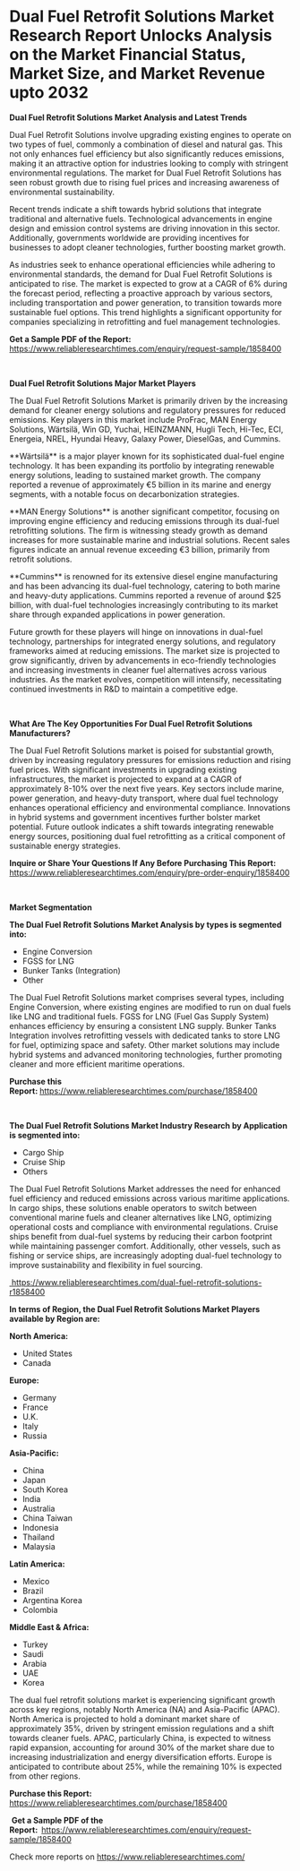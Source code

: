 <p><h1>Dual Fuel Retrofit Solutions Market Research Report Unlocks Analysis on the Market Financial Status, Market Size, and Market Revenue upto 2032</h1></p><p><strong>Dual Fuel Retrofit Solutions Market Analysis and Latest Trends</strong></p>
<p><p>Dual Fuel Retrofit Solutions involve upgrading existing engines to operate on two types of fuel, commonly a combination of diesel and natural gas. This not only enhances fuel efficiency but also significantly reduces emissions, making it an attractive option for industries looking to comply with stringent environmental regulations. The market for Dual Fuel Retrofit Solutions has seen robust growth due to rising fuel prices and increasing awareness of environmental sustainability.</p><p>Recent trends indicate a shift towards hybrid solutions that integrate traditional and alternative fuels. Technological advancements in engine design and emission control systems are driving innovation in this sector. Additionally, governments worldwide are providing incentives for businesses to adopt cleaner technologies, further boosting market growth.</p><p>As industries seek to enhance operational efficiencies while adhering to environmental standards, the demand for Dual Fuel Retrofit Solutions is anticipated to rise. The market is expected to grow at a CAGR of 6% during the forecast period, reflecting a proactive approach by various sectors, including transportation and power generation, to transition towards more sustainable fuel options. This trend highlights a significant opportunity for companies specializing in retrofitting and fuel management technologies.</p></p>
<p><strong>Get a Sample PDF of the Report:&nbsp;</strong> <a href="https://www.reliableresearchtimes.com/enquiry/request-sample/1858400?utm_campaign=2325&utm_medium=2&utm_source=Github&utm_content=ia&utm_term=14022025&utm_id=dual-fuel-retrofit-solutions">https://www.reliableresearchtimes.com/enquiry/request-sample/1858400</a></p>
<p>&nbsp;</p>
<p><strong>Dual Fuel Retrofit Solutions Major Market Players</strong></p>
<p><p>The Dual Fuel Retrofit Solutions Market is primarily driven by the increasing demand for cleaner energy solutions and regulatory pressures for reduced emissions. Key players in this market include ProFrac, MAN Energy Solutions, Wärtsilä, Win GD, Yuchai, HEINZMANN, Hugli Tech, Hi-Tec, ECI, Energeia, NREL, Hyundai Heavy, Galaxy Power, DieselGas, and Cummins.</p><p>**Wärtsilä** is a major player known for its sophisticated dual-fuel engine technology. It has been expanding its portfolio by integrating renewable energy solutions, leading to sustained market growth. The company reported a revenue of approximately €5 billion in its marine and energy segments, with a notable focus on decarbonization strategies.</p><p>**MAN Energy Solutions** is another significant competitor, focusing on improving engine efficiency and reducing emissions through its dual-fuel retrofitting solutions. The firm is witnessing steady growth as demand increases for more sustainable marine and industrial solutions. Recent sales figures indicate an annual revenue exceeding €3 billion, primarily from retrofit solutions.</p><p>**Cummins** is renowned for its extensive diesel engine manufacturing and has been advancing its dual-fuel technology, catering to both marine and heavy-duty applications. Cummins reported a revenue of around $25 billion, with dual-fuel technologies increasingly contributing to its market share through expanded applications in power generation.</p><p>Future growth for these players will hinge on innovations in dual-fuel technology, partnerships for integrated energy solutions, and regulatory frameworks aimed at reducing emissions. The market size is projected to grow significantly, driven by advancements in eco-friendly technologies and increasing investments in cleaner fuel alternatives across various industries. As the market evolves, competition will intensify, necessitating continued investments in R&D to maintain a competitive edge.</p></p>
<p>&nbsp;</p>
<p><strong>What Are The Key Opportunities For Dual Fuel Retrofit Solutions Manufacturers?</strong></p>
<p><p>The Dual Fuel Retrofit Solutions market is poised for substantial growth, driven by increasing regulatory pressures for emissions reduction and rising fuel prices. With significant investments in upgrading existing infrastructures, the market is projected to expand at a CAGR of approximately 8-10% over the next five years. Key sectors include marine, power generation, and heavy-duty transport, where dual fuel technology enhances operational efficiency and environmental compliance. Innovations in hybrid systems and government incentives further bolster market potential. Future outlook indicates a shift towards integrating renewable energy sources, positioning dual fuel retrofitting as a critical component of sustainable energy strategies.</p></p>
<p><strong>Inquire or Share Your Questions If Any Before Purchasing This Report:</strong> <a href="https://www.reliableresearchtimes.com/enquiry/pre-order-enquiry/1858400?utm_campaign=2325&utm_medium=2&utm_source=Github&utm_content=ia&utm_term=14022025&utm_id=dual-fuel-retrofit-solutions">https://www.reliableresearchtimes.com/enquiry/pre-order-enquiry/1858400</a></p>
<p>&nbsp;</p>
<p><strong>Market Segmentation</strong></p>
<p><strong>The Dual Fuel Retrofit Solutions Market Analysis by types is segmented into:</strong></p>
<p><ul><li>Engine Conversion</li><li>FGSS for LNG</li><li>Bunker Tanks (Integration)</li><li>Other</li></ul></p>
<p><p>The Dual Fuel Retrofit Solutions market comprises several types, including Engine Conversion, where existing engines are modified to run on dual fuels like LNG and traditional fuels. FGSS for LNG (Fuel Gas Supply System) enhances efficiency by ensuring a consistent LNG supply. Bunker Tanks Integration involves retrofitting vessels with dedicated tanks to store LNG for fuel, optimizing space and safety. Other market solutions may include hybrid systems and advanced monitoring technologies, further promoting cleaner and more efficient maritime operations.</p></p>
<p><strong>Purchase this Report:&nbsp;</strong><a href="https://www.reliableresearchtimes.com/purchase/1858400?utm_campaign=2325&utm_medium=2&utm_source=Github&utm_content=ia&utm_term=14022025&utm_id=dual-fuel-retrofit-solutions">https://www.reliableresearchtimes.com/purchase/1858400</a></p>
<p>&nbsp;</p>
<p><strong>The Dual Fuel Retrofit Solutions Market Industry Research by Application is segmented into:</strong></p>
<p><ul><li>Cargo Ship</li><li>Cruise Ship</li><li>Others</li></ul></p>
<p><p>The Dual Fuel Retrofit Solutions Market addresses the need for enhanced fuel efficiency and reduced emissions across various maritime applications. In cargo ships, these solutions enable operators to switch between conventional marine fuels and cleaner alternatives like LNG, optimizing operational costs and compliance with environmental regulations. Cruise ships benefit from dual-fuel systems by reducing their carbon footprint while maintaining passenger comfort. Additionally, other vessels, such as fishing or service ships, are increasingly adopting dual-fuel technology to improve sustainability and flexibility in fuel sourcing.</p></p>
<p><a href="https://www.reliableresearchtimes.com/dual-fuel-retrofit-solutions-r1858400?utm_campaign=2325&utm_medium=2&utm_source=Github&utm_content=ia&utm_term=14022025&utm_id=dual-fuel-retrofit-solutions">&nbsp;https://www.reliableresearchtimes.com/dual-fuel-retrofit-solutions-r1858400</a></p>
<p><strong>In terms of Region, the Dual Fuel Retrofit Solutions Market Players available by Region are:</strong></p>
<p>
    <p> <strong> North America: </strong>
        <ul>
            <li>United States</li>
            <li>Canada</li>
        </ul>
        </p> 
    <p> <strong> Europe: </strong>
        <ul>
            <li>Germany</li>
            <li>France</li>
            <li>U.K.</li>
            <li>Italy</li>
            <li>Russia</li>
        </ul>
        </p> 
    <p> <strong> Asia-Pacific: </strong>
        <ul>
            <li>China</li>
            <li>Japan</li>
            <li>South Korea</li>
            <li>India</li>
            <li>Australia</li>
            <li>China Taiwan</li>
            <li>Indonesia</li>
            <li>Thailand</li>
            <li>Malaysia</li>
        </ul>
        </p> 
    <p> <strong> Latin America: </strong>
        <ul>
            <li>Mexico</li>
            <li>Brazil</li>
            <li>Argentina Korea</li>
            <li>Colombia</li>
        </ul>
        </p> 
    <p> <strong> Middle East & Africa: </strong>
        <ul>
            <li>Turkey</li>
            <li>Saudi</li>
            <li>Arabia</li>
            <li>UAE</li>
            <li>Korea</li>
        </ul>
    </p>
    </p>
<p><p>The dual fuel retrofit solutions market is experiencing significant growth across key regions, notably North America (NA) and Asia-Pacific (APAC). North America is projected to hold a dominant market share of approximately 35%, driven by stringent emission regulations and a shift towards cleaner fuels. APAC, particularly China, is expected to witness rapid expansion, accounting for around 30% of the market share due to increasing industrialization and energy diversification efforts. Europe is anticipated to contribute about 25%, while the remaining 10% is expected from other regions.</p></p>
<p><strong>Purchase this Report: </strong><a href="https://www.reliableresearchtimes.com/purchase/1858400?utm_campaign=2325&utm_medium=2&utm_source=Github&utm_content=ia&utm_term=14022025&utm_id=dual-fuel-retrofit-solutions">https://www.reliableresearchtimes.com/purchase/1858400</a></p>
<p>&nbsp;<strong>Get a Sample PDF of the Report:&nbsp;&nbsp;</strong><a href="https://www.reliableresearchtimes.com/enquiry/request-sample/1858400?utm_campaign=2325&utm_medium=2&utm_source=Github&utm_content=ia&utm_term=14022025&utm_id=dual-fuel-retrofit-solutions">https://www.reliableresearchtimes.com/enquiry/request-sample/1858400</a></p>
<p><strong></strong></p>
<p>Check more reports on <a href="https://www.reliableresearchtimes.com/?utm_campaign=2325&utm_medium=2&utm_source=Github&utm_content=ia&utm_term=14022025&utm_id=dual-fuel-retrofit-solutions">https://www.reliableresearchtimes.com/</a></p>